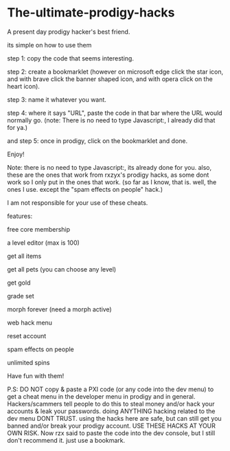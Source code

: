 # The-ultimate-prodigy-hacks
A present day prodigy hacker's best friend.

its simple on how to use them

step 1: copy the code that seems interesting.

step 2: create a bookmarklet (however on microsoft edge click the star icon, and with brave click the banner shaped icon, and with opera click on the heart icon).

step 3: name it whatever you want.

step 4: where it says "URL", paste the code in that bar where the URL would normally go. (note: There is no need to type Javascript:, I already did that for ya.)

and step 5: once in prodigy, click on the bookmarklet and done.


Enjoy!


Note: there is no need to type Javascript:, its already done for you. also, these are the ones that work from rxzyx's prodigy hacks, as some dont work so I only put in the ones that work. (so far as I know, that is. well, the ones I use. except the "spam effects on people" hack.)

I am not responsible for your use of these cheats.

features:

free core membership

a level editor (max is 100)

get all items

get all pets (you can choose any level)

get gold

grade set

morph forever (need a morph active)

web hack menu

reset account

spam effects on people

unlimited spins

Have fun with them!

P.S: DO NOT copy & paste a PXI code (or any code into the dev menu) to get a cheat menu in the developer menu in prodigy and in general. Hackers/scammers tell people to do this to steal money and/or hack your accounts & leak your passwords. doing ANYTHING hacking related to the dev menu DONT TRUST. using the hacks here are safe, but can still get you banned and/or break your prodigy account. USE THESE HACKS AT YOUR OWN RISK.
Now rzx said to paste the code into the dev console, but I still don't recommend it. just use a bookmark.
